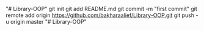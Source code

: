 "# Library-OOP"  git init git add README.md git commit -m "first commit" git remote add origin https://github.com/bakharaalief/Library-OOP.git git push -u origin master
"# Library-OOP" 
